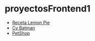 # proyectosFrontend1
- [Receta Lemon Pie](https://matiasrus.github.io/proyectosFrontend1/Tp_Receta)
- [Cv Batman](https://matiasrus.github.io/proyectosFrontend1/Tp_Cv_Batman)
- [PetShop](https://matiasrus.github.io/proyectosFrontend1/Tp_PetShop)
